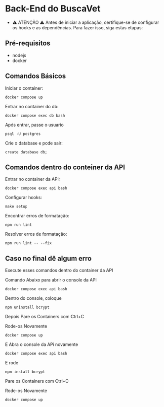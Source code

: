 # Back-End do BuscaVet

- :warning: ATENÇÃO :warning: Antes de iniciar a aplicação, certifique-se de configurar os hooks e as dependências. Para fazer isso, siga estas etapas:

## Pré-requisitos

- nodejs
- docker

## Comandos Básicos

Iniciar o container:

```
docker compose up
```

Entrar no container do db:

```
docker compose exec db bash
```

Após entrar, passe o usuario

```
psql -U postgres
```

Crie o database e pode sair:

```
create database db;
```

## Comandos dentro do conteiner da API

Entrar no container da API:

```
docker compose exec api bash
```

Configurar hooks:

```
make setup
```

Encontrar erros de formatação:

```
npm run lint
```

Resolver erros de formatação:

```
npm run lint -- --fix
```

## Caso no final dê algum erro

Execute esses comandos dentro do container da API

Comando Abaixo para abrir o console da API

```
docker compose exec api bash
```

Dentro do console, coloque

```
npm uninstall bcrypt
```

Depois Pare os Containers com Ctrl+C

Rode-os Novamente

```
docker compose up
```

E Abra o console da APi novamente

```
docker compose exec api bash
```

E rode

```
npm install bcrypt
```

Pare os Containers com Ctrl+C

Rode-os Novamente

```
docker compose up
```